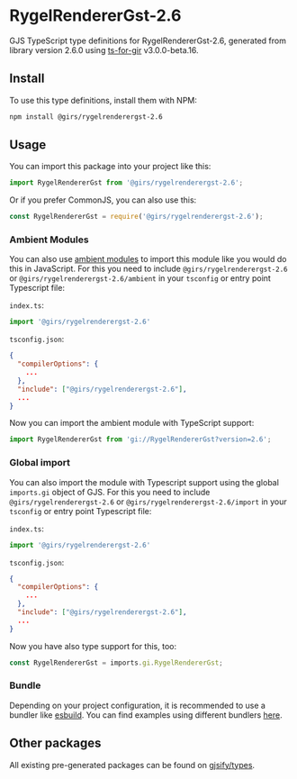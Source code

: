 
# RygelRendererGst-2.6

GJS TypeScript type definitions for RygelRendererGst-2.6, generated from library version 2.6.0 using [ts-for-gir](https://github.com/gjsify/ts-for-gir) v3.0.0-beta.16.

## Install

To use this type definitions, install them with NPM:
```bash
npm install @girs/rygelrenderergst-2.6
```

## Usage

You can import this package into your project like this:
```ts
import RygelRendererGst from '@girs/rygelrenderergst-2.6';
```

Or if you prefer CommonJS, you can also use this:
```ts
const RygelRendererGst = require('@girs/rygelrenderergst-2.6');
```

### Ambient Modules

You can also use [ambient modules](https://github.com/gjsify/ts-for-gir/tree/main/packages/cli#ambient-modules) to import this module like you would do this in JavaScript.
For this you need to include `@girs/rygelrenderergst-2.6` or `@girs/rygelrenderergst-2.6/ambient` in your `tsconfig` or entry point Typescript file:

`index.ts`:
```ts
import '@girs/rygelrenderergst-2.6'
```

`tsconfig.json`:
```json
{
  "compilerOptions": {
    ...
  },
  "include": ["@girs/rygelrenderergst-2.6"],
  ...
}
```

Now you can import the ambient module with TypeScript support: 

```ts
import RygelRendererGst from 'gi://RygelRendererGst?version=2.6';
```


### Global import

You can also import the module with Typescript support using the global `imports.gi` object of GJS.
For this you need to include `@girs/rygelrenderergst-2.6` or `@girs/rygelrenderergst-2.6/import` in your `tsconfig` or entry point Typescript file:

`index.ts`:
```ts
import '@girs/rygelrenderergst-2.6'
```

`tsconfig.json`:
```json
{
  "compilerOptions": {
    ...
  },
  "include": ["@girs/rygelrenderergst-2.6"],
  ...
}
```

Now you have also type support for this, too:

```ts
const RygelRendererGst = imports.gi.RygelRendererGst;
```

### Bundle

Depending on your project configuration, it is recommended to use a bundler like [esbuild](https://esbuild.github.io/). You can find examples using different bundlers [here](https://github.com/gjsify/ts-for-gir/tree/main/examples).

## Other packages

All existing pre-generated packages can be found on [gjsify/types](https://github.com/gjsify/types).

